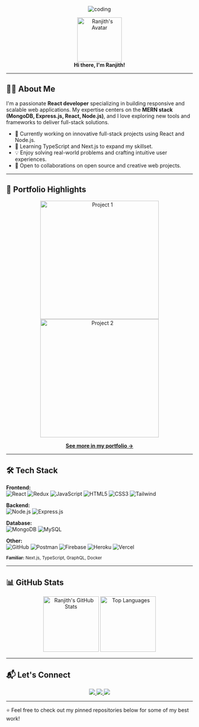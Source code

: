 <!-- Banner -->
<p align="center">
<img  alt="coding" src="https://imgs.search.brave.com/1kPnbL124uzb5Q8WE8cAXM3EB8PLB_gkT-s1YkWCLTE/rs:fit:900:394:1/g:ce/aHR0cHM6Ly9pLnBp/bmltZy5jb20vb3Jp/Z2luYWxzL2Y1LzJk/LzU2L2Y1MmQ1NmY4/YjQyZmZiYTM1MTc4/ZDk2OTYxNWUwN2Nh/LmdpZg.gif"/> <br/>
</p>

<!-- Avatar & Intro -->
<p align="center">
  <img src="https://avatars.githubusercontent.com/u/101684347?v=4" width="120" alt="Ranjith's Avatar" /><br>
  <b>Hi there, I'm Ranjith!</b>
</p>

---

## 🧑‍💻 About Me

I'm a passionate **React developer** specializing in building responsive and scalable web applications. My expertise centers on the **MERN stack (MongoDB, Express.js, React, Node.js)**, and I love exploring new tools and frameworks to deliver full-stack solutions.

- 🔭 Currently working on innovative full-stack projects using React and Node.js.
- 🌱 Learning TypeScript and Next.js to expand my skillset.
- 💡 Enjoy solving real-world problems and crafting intuitive user experiences.
- 🤝 Open to collaborations on open source and creative web projects.

---

## 🌟 Portfolio Highlights

<p align="center">
  <img src="https://imgs.search.brave.com/1kPnbL124uzb5Q8WE8cAXM3EB8PLB_gkT-s1YkWCLTE/rs:fit:900:394:1/g:ce/aHR0cHM6Ly9pLnBp/bmltZy5jb20vZ2Fq/Z2lYYWxzL2ZpLzJk/bmltY20/Z2luZXMxNmY4/ZDk2OTIxNmY4/ZDk2OTIxNmQy/LmdifQ" width="320" alt="Project 1" />
  <img src="https://placehold.co/320x180/222/fff.png?text=Project+2" width="320" alt="Project 2" />
</p>
<p align="center">
  <a href="https://your-portfolio-url.com"><b>See more in my portfolio →</b></a>
</p>

---

## 🛠️ Tech Stack

**Frontend:**  
![React](https://img.shields.io/badge/-React-61DAFB?logo=react&logoColor=fff&style=flat)
![Redux](https://img.shields.io/badge/-Redux-764ABC?logo=redux&logoColor=fff&style=flat)
![JavaScript](https://img.shields.io/badge/-JavaScript-F7DF1E?logo=javascript&logoColor=000&style=flat)
![HTML5](https://img.shields.io/badge/-HTML5-E34F26?logo=html5&logoColor=fff&style=flat)
![CSS3](https://img.shields.io/badge/-CSS3-1572B6?logo=css3&logoColor=fff&style=flat)
![Tailwind](https://img.shields.io/badge/-Tailwind-06B6D4?logo=tailwindcss&logoColor=fff&style=flat)

**Backend:**  
![Node.js](https://img.shields.io/badge/-Node.js-339933?logo=node.js&logoColor=fff&style=flat)
![Express.js](https://img.shields.io/badge/-Express.js-000?logo=express&logoColor=fff&style=flat)

**Database:**  
![MongoDB](https://img.shields.io/badge/-MongoDB-47A248?logo=mongodb&logoColor=fff&style=flat)
![MySQL](https://img.shields.io/badge/-MySQL-4479A1?logo=mysql&logoColor=fff&style=flat)

**Other:**  
![GitHub](https://img.shields.io/badge/-GitHub-181717?logo=github&logoColor=fff&style=flat)
![Postman](https://img.shields.io/badge/-Postman-FF6C37?logo=postman&logoColor=fff&style=flat)
![Firebase](https://img.shields.io/badge/-Firebase-FFCA28?logo=firebase&logoColor=fff&style=flat)
![Heroku](https://img.shields.io/badge/-Heroku-430098?logo=heroku&logoColor=fff&style=flat)
![Vercel](https://img.shields.io/badge/-Vercel-000?logo=vercel&logoColor=fff&style=flat)

<sub>**Familiar:** Next.js, TypeScript, GraphQL, Docker</sub>

---

## 📊 GitHub Stats

<p align="center">
  <img src="https://github-readme-stats.vercel.app/api?username=Ranjithgowda007&show_icons=true&theme=radical" alt="Ranjith's GitHub Stats" height="150"/>
  <img src="https://github-readme-stats.vercel.app/api/top-langs/?username=Ranjithgowda007&layout=compact&theme=radical" alt="Top Languages" height="150"/>
</p>

---

## 📬 Let's Connect

<p align="center">
  <a href="https://www.linkedin.com/in/your-linkedin/">
    <img src="https://img.shields.io/badge/-LinkedIn-0077B5?logo=linkedin&logoColor=fff&style=flat" />
  </a>
  <a href="https://your-portfolio-url.com">
    <img src="https://img.shields.io/badge/-Portfolio-222?logo=vercel&logoColor=fff&style=flat" />
  </a>
  <a href="https://twitter.com/your-twitter">
    <img src="https://img.shields.io/badge/-Twitter-1DA1F2?logo=twitter&logoColor=fff&style=flat" />
  </a>
</p>

---

⭐️ Feel free to check out my pinned repositories below for some of my best work!
